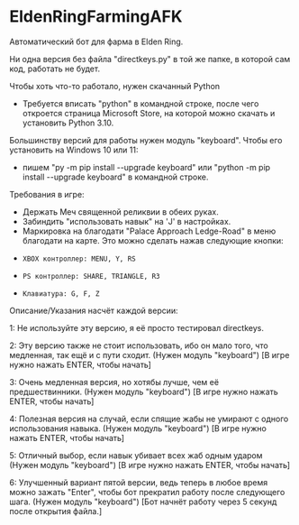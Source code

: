 # EldenRingFarmingAFK
Автоматический бот для фарма в Elden Ring.

Ни одна версия без файла "directkeys.py" в той же папке, в которой сам код, работать не будет.

Чтобы хоть что-то работало, нужен скачанный Python
- Требуется вписать "python" в командной строке, после чего откроется страница Microsoft Store, на которой можно скачать и установить Python 3.10.

Большинству версий для работы нужен модуль "keyboard". Чтобы его установить на Windows 10 или 11:
- пишем "py -m pip install --upgrade keyboard" или "python -m pip install --upgrade keyboard" в командной строке.

Требования в игре:
- Держать Меч священной реликвии в обеих руках.
- Забиндить "использовать навык" на 'J' в настройках.
- Маркировка на благодати "Palace Approach Ledge-Road" в меню благодати на карте. Это можно сделать нажав следующие кнопки:
-     XBOX контроллер: MENU, Y, RS
-     PS контроллер: SHARE, TRIANGLE, R3
-     Клавиатура: G, F, Z

Описание/Указания насчёт каждой версии:

1: Не используйте эту версию, я её просто тестировал directkeys.

2: Эту версию также не стоит использовать, ибо он мало того, что медленная, так ещё и с пути сходит. (Нужен модуль "keyboard") [В игре нужно нажать ENTER, чтобы начать]

3: Очень медленная версия, но хотябы лучше, чем её предшествинники. (Нужен модуль "keyboard") [В игре нужно нажать ENTER, чтобы начать]

4: Полезная версия на случай, если спящие жабы не умирают с одного использования навыка. (Нужен модуль "keyboard") [В игре нужно нажать ENTER, чтобы начать]

5: Отличный выбор, если навык убивает всех жаб одным ударом (Нужен модуль "keyboard") [В игре нужно нажать ENTER, чтобы начать]

6: Улучшенный вариант пятой версии, ведь теперь в любое время можно зажать "Enter", чтобы бот прекратил работу после следующего шага. (Нужен модуль "keyboard") [Бот начнёт работу через 5 секунд после открытия файла.]
